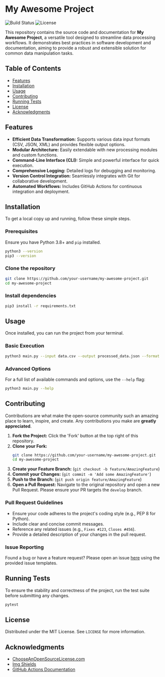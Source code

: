 # My Awesome Project

![Build Status](https://img.shields.io/badge/build-passing-brightgreen)
![License](https://img.shields.io/badge/license-MIT-blue)

This repository contains the source code and documentation for **My Awesome Project**, a versatile tool designed to streamline data processing workflows. It demonstrates best practices in software development and documentation, aiming to provide a robust and extensible solution for common data manipulation tasks.

## Table of Contents

- [Features](#features)
- [Installation](#installation)
- [Usage](#usage)
- [Contributing](#contributing)
- [Running Tests](#running-tests)
- [License](#license)
- [Acknowledgments](#acknowledgments)

## Features

- **Efficient Data Transformation:** Supports various data input formats (CSV, JSON, XML) and provides flexible output options.
- **Modular Architecture:** Easily extendable with new processing modules and custom functions.
- **Command-Line Interface (CLI):** Simple and powerful interface for quick execution.
- **Comprehensive Logging:** Detailed logs for debugging and monitoring.
- **Version Control Integration:** Seamlessly integrates with Git for collaborative development.
- **Automated Workflows:** Includes GitHub Actions for continuous integration and deployment.

## Installation

To get a local copy up and running, follow these simple steps.

### Prerequisites

Ensure you have Python 3.8+ and `pip` installed.

```bash
python3 --version
pip3 --version
```

### Clone the repository

```bash
git clone https://github.com/your-username/my-awesome-project.git
cd my-awesome-project
```

### Install dependencies

```bash
pip3 install -r requirements.txt
```

## Usage

Once installed, you can run the project from your terminal.

### Basic Execution

```bash
python3 main.py --input data.csv --output processed_data.json --format json
```

### Advanced Options

For a full list of available commands and options, use the `--help` flag:

```bash
python3 main.py --help
```

## Contributing

Contributions are what make the open-source community such an amazing place to learn, inspire, and create. Any contributions you make are **greatly appreciated**.

1.  **Fork the Project:** Click the 'Fork' button at the top right of this repository.
2.  **Clone your Fork:**
    ```bash
    git clone https://github.com/your-username/my-awesome-project.git
    cd my-awesome-project
    ```
3.  **Create your Feature Branch:** (`git checkout -b feature/AmazingFeature`)
4.  **Commit your Changes:** (`git commit -m 'Add some AmazingFeature'`)
5.  **Push to the Branch:** (`git push origin feature/AmazingFeature`)
6.  **Open a Pull Request:** Navigate to the original repository and open a new Pull Request. Please ensure your PR targets the `develop` branch.

### Pull Request Guidelines

-   Ensure your code adheres to the project's coding style (e.g., PEP 8 for Python).
-   Include clear and concise commit messages.
-   Reference any related issues (e.g., `Fixes #123`, `Closes #456`).
-   Provide a detailed description of your changes in the pull request.

### Issue Reporting

Found a bug or have a feature request? Please open an issue [here](https://github.com/your-username/my-awesome-project/issues) using the provided issue templates.

## Running Tests

To ensure the stability and correctness of the project, run the test suite before submitting any changes.

```bash
pytest
```

## License

Distributed under the MIT License. See `LICENSE` for more information.

## Acknowledgments

*   [ChooseAnOpenSourceLicense.com](https://choosealicense.com/)
*   [Img Shields](https://shields.io/)
*   [GitHub Actions Documentation](https://docs.github.com/en/actions)




